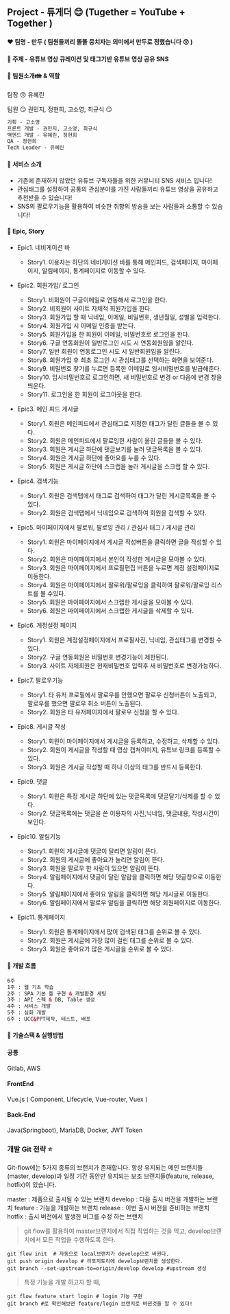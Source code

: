 ## Project  - 튜게더 :blush: (Tugether = YouTube + Together )

#### :heart: 팀명 - 만두 ( 팀원들끼리 똘똘 뭉치자는 의미에서 만두로 정했습니다 😚 )

#### :yellow_heart: 주제 - 유튜브 영상 큐레이션 및 태그기반 유튜브 영상 공유 SNS

#### :green_heart: 팀원소개👪 & 역할

팀장 😚	유혜린

팀원 😏	권민지, 정현희, 고소영, 최규식	😏

```html
기획 - 고소영
프론트 개발 - 권민지, 고소영, 최규식
백엔드 개발 - 유혜린, 정현희
QA - 정현희
Tech Leader - 유혜린
```

#### :blue_heart: 서비스 소개

- 기존에 존재하지 않았던 유튜브 구독자들을 위한 커뮤니티 SNS 서비스 입니다!
- 관심태그를 설정하여 공통의 관심분야를 가진 사람들끼리 유튜브 영상을 공유하고 추천받을 수 있습니다!
- SNS의 팔로우기능을 활용하여 비슷한 취향의 방송을 보는 사람들과 소통할 수 있습니다!

#### :purple_heart: Epic, Story

- Epic1. 네비게이션 바
  - Story1. 이용자는 하단의 네비게이션 바를 통해 메인피드, 검색페이지, 마이페이지, 알림페이지, 통계페이지로 이동할 수 있다.


- Epic2. 회원가입/ 로그인
  - Story1. 비회원이 구글이메일로 연동해서 로그인을 한다.
  - Story2. 비회원이 사이트 자체적 회원가입을 한다.
  - Story3. 회원가입 할 때 닉네임, 이메일, 비밀번호, 생년월일, 성별을 입력한다.
  - Story4. 회원가입 시 이메일 인증을 받는다.
  - Story5. 회원가입을 한 회원이 이메일, 비밀번호로 로그인을 한다.
  - Story6. 구글 연동회원이 일반로그인 시도 시 연동회원임을 알린다.
  - Story7. 일반 회원이 연동로그인 시도 시 일반회원임을 알린다.
  - Story8. 회원가입 후 최초 로그인 시 관심태그를 선택하는 화면을 보여준다.
  - Story9. 비밀번호 찾기를 누르면 등록한 이메일로 임시비밀번호를 발급해준다.
  - Story10. 임시비밀번호로 로그인하면, 새 비밀번호로 변경 or 다음에 변경 창을 띄운다.
  - Story11. 로그인을 한 회원이 로그아웃을 한다.


- Epic3. 메인 피드 게시글
  - Story1. 회원은 메인피드에서 관심태그로 지정한 태그가 달린 글들을 볼 수 있다.
  - Story2. 회원은 메인피드에서 팔로잉한 사람이 올린 글들을 볼 수 있다.
  - Story3. 회원은 게시글 하단에 댓글보기를 눌러 댓글목록을 볼 수 있다.
  - Story4. 회원은 게시글 하단에 좋아요를 누를 수 있다.
  - Story5. 회원은 게시글 하단에 스크랩을 눌러 게시글을 스크랩 할 수 있다.


- Epic4. 검색기능
  - Story1. 회원은 검색탭에서 태그로 검색하여 태그가 달린 게시글목록을 볼 수 있다.
  - Story2. 회원은 검색탭에서 닉네임으로 검색하여 회원을 검색할 수 있다.


- Epic5. 마이페이지에서 팔로워, 팔로잉 관리 / 관심사 태그 / 게시글 관리
  - Story1. 회원은 마이페이지에서 게시글 작성버튼을 클릭하면 글을 작성할 수 있다.
  - Story2. 회원은 마이페이지에서 본인이 작성한 게시글을 모아볼 수 있다.
  - Story3. 회원은 마이페이지에서 프로필편집 버튼을 누르면 계정 설정페이지로 이동한다.
  - Story4. 회원은 마이페이지에서 팔로워/팔로잉을 클릭하여 팔로워/팔로잉 리스트를 볼 수있다.
  - Story5. 회원은 마이페이지에서 스크랩한 게시글을 모아볼 수 있다.
  - Story6. 회원은 마이페이지에서 스크랩한 게시글을 삭제할 수 있다.


- Epic6. 계정설정 페이지
  - Story1. 회원은 계정설정페이지에서 프로필사진, 닉네임, 관심태그를 변경할 수 있다.
  - Story2. 구글 연동회원은 비밀번호 변경기능이 제한된다.
  - Story3. 사이트 자체회원은 현재비밀번호 입력후 새 비밀번호로 변경가능하다.


- Epic7. 팔로우기능
  - Story1. 타 유저 프로필에서 팔로우를 안했으면 팔로우 신청버튼이 노출되고, 팔로우를 했으면 팔로우 취소 버튼이 노출된다.
  - Story2. 회원은 타 유저페이지에서 팔로우 신청을 할 수 있다.


- Epic8. 게시글 작성
  - Story1. 회원이 마이페이지에서 게시글을 등록하고, 수정하고, 삭제할 수 있다.
  - Story2. 회원이 게시글을 작성할 때 영상 캡쳐이미지, 유튜브 링크를 등록할 수 있다.
  - Story3. 회원은 게시글 작성할 때 하나 이상의 태그를 반드시 등록한다.


- Epic9. 댓글
  - Story1. 회원은 특정 게시글 하단에 있는 댓글목록에 댓글달기/삭제를 할 수 있다.
  - Story2. 댓글목록에는 댓글을 쓴 이용자의 사진,닉네임, 댓글내용, 작성시간이 보인다.


- Epic10. 알림기능
  - Story1.  회원의 게시글에 댓글이 달리면 알림이 뜬다.
  - Story2.  회원의 게시글에 좋아요가 눌리면 알림이 뜬다.
  - Story3.  회원을 팔로우 한 사람이 있으면 알림이 뜬다.
  - Story4.  알림페이지에서 댓글이 달린 알람을 클릭하면 해당 댓글창으로 이동한다.
  - Story5.  알림페이지에서 좋아요 알림을 클릭하면 해당 게시글로 이동한다. 
  - Story6. 알림페이지에서 팔로우 알림을 클릭하면 해당 회원페이지로 이동한다.


- Epic11. 통계페이지
  - Story1. 회원은 통계페이지에서 많이 검색된 태그를 순위로 볼 수 있다.
  - Story2. 회원은 게시글에 가장 많이 걸린 태그를 순위로 볼 수 있다.
  - Story3. 회원은 좋아요가 많은 게시글을 순위로 볼 수 있다.



#### :heart_decoration: 개발 흐름
```html
6주
1주 : 웹 기초 학습
2주 : SPA 기본 틀 구현 & 개발환경 세팅
3주 : API 스펙 & DB, Table 생성
4주 : 서비스 개발
5주 : 심화 개발
6주 : UCC&PPT제작, 테스트, 배포
```
#### :heart_decoration: 기술스택 & 실행방법

#### 공통

Gitlab, AWS

#### FrontEnd

Vue.js ( Component, Lifecycle, Vue-router, Vuex )

#### Back-End

Java(Springboot), MariaDB, Docker, JWT Token





### 개발 Git 전략 :star:

Git-flow에는 5가지 종류의 브랜치가 존재합니다. 
항상 유지되는 메인 브랜치들(master, develop)과 일정 기간 동안만 유지되는 보조 브랜치들(feature, release, hotfix)이 있습니다.

master : 제품으로 출시될 수 있는 브랜치
develop : 다음 출시 버전을 개발하는 브랜치
feature : 기능을 개발하는 브랜치
release : 이번 출시 버전을 준비하는 브랜치
hotfix : 출시 버전에서 발생한 버그를 수정 하는 브랜치



> git flow를 활용하여 master브랜치에서 직접 작업하는 것을 막고, develop브랜치에서 모든 작업을 수행하도록 한다.

```shell
git flow init  # 자동으로 local브랜치가 develop으로 바뀐다.
git push origin develop # 리포지토리에 develop브랜치를 생성한다.
git branch --set-upstream-to=origin/develop develop #upstream 생성
```



> 특정 기능을 개발 하고자 할 때,

```shell
git flow feature start login # login 기능 구현
git branch #로 확인해보면 feature/login 브랜치로 바뀐것을 알 수 있다!
```

